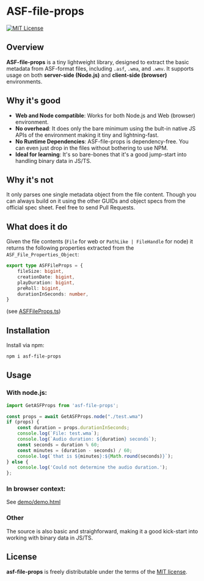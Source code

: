 # ASF-file-props

[![MIT License][license-image]][license-url]
## Overview
**ASF-file-props** is a tiny lightweight library, designed to extract the basic metadata from ASF-format files, including `.asf`, `.wma`, and `.wmv`. It supports usage on both **server-side (Node.js)** and **client-side (browser)** environments.
## Why it's good
- **Web and Node compatible**: Works for both Node.js and Web (browser) environment.
- **No overhead**: It does only the bare minimum using the bult-in native JS APIs of the environment making it tiny and lightning-fast.
- **No Runtime Dependencies**: ASF-file-props is dependency-free. You can even just drop in the files without bothering to use NPM.
- **Ideal for learning**: It's so bare-bones that it's a good jump-start into handling binary data in JS/TS.
## Why it's not
It only parses one single metadata object from the file content. Though you can always build on it using the other GUIDs and object specs from the official spec sheet. Feel free to send Pull Requests.
## What does it do
Given the file contents (`File` for web or `PathLike | FileHandle` for node) it returns the following properties extracted from the `ASF_File_Properties_Object`:
``` typescript
export type ASFFileProps = {
    fileSize: bigint,
    creationDate: bigint,
    playDuration: bigint,
    preRoll: bigint,
    durationInSeconds: number,
}
```
(see [ASFFileProps.ts](./src/ASFFileProps.ts))

## Installation
Install via npm:

```bash
npm i asf-file-props
```

## Usage
### With node.js:

```typescript
import GetASFProps from 'asf-file-props';

const props = await GetASFProps.node("./test.wma")
if (props) {
    const duration = props.durationInSeconds;
    console.log(`File: test.wma`);
    console.log(`Audio duration: ${duration} seconds`);
    const seconds = duration % 60;
    const minutes = (duration - seconds) / 60;
    console.log(`that is ${minutes}:${Math.round(seconds)}`);
} else {
    console.log('Could not determine the audio duration.');
};
```

### In browser context:
See [demo/demo.html](./demo/demo.html)

### Other
The source is also basic and straighforward, making it a good kick-start into working with binary data in JS/TS.

## License
**asf-file-props** is freely distributable under the terms of the [MIT license][license-url].

[license-image]: https://img.shields.io/badge/license-MIT-blue.svg?style=flat
[license-url]: LICENSE